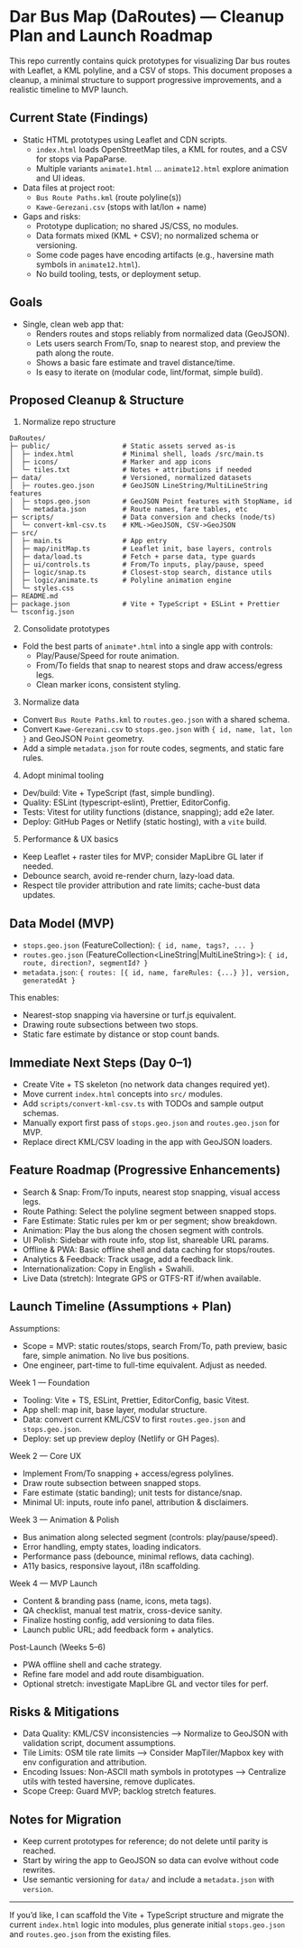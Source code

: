# Dar Bus Map (DaRoutes) — Cleanup Plan and Launch Roadmap

This repo currently contains quick prototypes for visualizing Dar bus routes with Leaflet, a KML polyline, and a CSV of stops. This document proposes a cleanup, a minimal structure to support progressive improvements, and a realistic timeline to MVP launch.

## Current State (Findings)

- Static HTML prototypes using Leaflet and CDN scripts.
  - `index.html` loads OpenStreetMap tiles, a KML for routes, and a CSV for stops via PapaParse.
  - Multiple variants `animate1.html` … `animate12.html` explore animation and UI ideas.
- Data files at project root:
  - `Bus Route Paths.kml` (route polyline(s))
  - `Kawe-Gerezani.csv` (stops with lat/lon + name)
- Gaps and risks:
  - Prototype duplication; no shared JS/CSS, no modules.
  - Data formats mixed (KML + CSV); no normalized schema or versioning.
  - Some code pages have encoding artifacts (e.g., haversine math symbols in `animate12.html`).
  - No build tooling, tests, or deployment setup.

## Goals

- Single, clean web app that:
  - Renders routes and stops reliably from normalized data (GeoJSON).
  - Lets users search From/To, snap to nearest stop, and preview the path along the route.
  - Shows a basic fare estimate and travel distance/time.
  - Is easy to iterate on (modular code, lint/format, simple build).

## Proposed Cleanup & Structure

1) Normalize repo structure

```
DaRoutes/
├─ public/                  # Static assets served as-is
│  ├─ index.html            # Minimal shell, loads /src/main.ts
│  ├─ icons/                # Marker and app icons
│  └─ tiles.txt             # Notes + attributions if needed
├─ data/                    # Versioned, normalized datasets
│  ├─ routes.geo.json       # GeoJSON LineString/MultiLineString features
│  ├─ stops.geo.json        # GeoJSON Point features with StopName, id
│  └─ metadata.json         # Route names, fare tables, etc
├─ scripts/                 # Data conversion and checks (node/ts)
│  └─ convert-kml-csv.ts    # KML->GeoJSON, CSV->GeoJSON
├─ src/
│  ├─ main.ts               # App entry
│  ├─ map/initMap.ts        # Leaflet init, base layers, controls
│  ├─ data/load.ts          # Fetch + parse data, type guards
│  ├─ ui/controls.ts        # From/To inputs, play/pause, speed
│  ├─ logic/snap.ts         # Closest-stop search, distance utils
│  ├─ logic/animate.ts      # Polyline animation engine
│  └─ styles.css
├─ README.md
├─ package.json             # Vite + TypeScript + ESLint + Prettier
└─ tsconfig.json
```

2) Consolidate prototypes
- Fold the best parts of `animate*.html` into a single app with controls:
  - Play/Pause/Speed for route animation.
  - From/To fields that snap to nearest stops and draw access/egress legs.
  - Clean marker icons, consistent styling.

3) Normalize data
- Convert `Bus Route Paths.kml` to `routes.geo.json` with a shared schema.
- Convert `Kawe-Gerezani.csv` to `stops.geo.json` with `{ id, name, lat, lon }` and GeoJSON `Point` geometry.
- Add a simple `metadata.json` for route codes, segments, and static fare rules.

4) Adopt minimal tooling
- Dev/build: Vite + TypeScript (fast, simple bundling).
- Quality: ESLint (typescript-eslint), Prettier, EditorConfig.
- Tests: Vitest for utility functions (distance, snapping); add e2e later.
- Deploy: GitHub Pages or Netlify (static hosting), with a `vite` build.

5) Performance & UX basics
- Keep Leaflet + raster tiles for MVP; consider MapLibre GL later if needed.
- Debounce search, avoid re-render churn, lazy-load data.
- Respect tile provider attribution and rate limits; cache-bust data updates.

## Data Model (MVP)

- `stops.geo.json` (FeatureCollection<Point>): `{ id, name, tags?, ... }`
- `routes.geo.json` (FeatureCollection<LineString|MultiLineString>): `{ id, route, direction?, segmentId? }`
- `metadata.json`: `{ routes: [{ id, name, fareRules: {...} }], version, generatedAt }`

This enables:
- Nearest-stop snapping via haversine or turf.js equivalent.
- Drawing route subsections between two stops.
- Static fare estimate by distance or stop count bands.

## Immediate Next Steps (Day 0–1)

- Create Vite + TS skeleton (no network data changes required yet).
- Move current `index.html` concepts into `src/` modules.
- Add `scripts/convert-kml-csv.ts` with TODOs and sample output schemas.
- Manually export first pass of `stops.geo.json` and `routes.geo.json` for MVP.
- Replace direct KML/CSV loading in the app with GeoJSON loaders.

## Feature Roadmap (Progressive Enhancements)

- Search & Snap: From/To inputs, nearest stop snapping, visual access legs.
- Route Pathing: Select the polyline segment between snapped stops.
- Fare Estimate: Static rules per km or per segment; show breakdown.
- Animation: Play the bus along the chosen segment with controls.
- UI Polish: Sidebar with route info, stop list, shareable URL params.
- Offline & PWA: Basic offline shell and data caching for stops/routes.
- Analytics & Feedback: Track usage, add a feedback link.
- Internationalization: Copy in English + Swahili.
- Live Data (stretch): Integrate GPS or GTFS-RT if/when available.

## Launch Timeline (Assumptions + Plan)

Assumptions:
- Scope = MVP: static routes/stops, search From/To, path preview, basic fare, simple animation. No live bus positions.
- One engineer, part-time to full-time equivalent. Adjust as needed.

Week 1 — Foundation
- Tooling: Vite + TS, ESLint, Prettier, EditorConfig, basic Vitest.
- App shell: map init, base layer, modular structure.
- Data: convert current KML/CSV to first `routes.geo.json` and `stops.geo.json`.
- Deploy: set up preview deploy (Netlify or GH Pages).

Week 2 — Core UX
- Implement From/To snapping + access/egress polylines.
- Draw route subsection between snapped stops.
- Fare estimate (static banding); unit tests for distance/snap.
- Minimal UI: inputs, route info panel, attribution & disclaimers.

Week 3 — Animation & Polish
- Bus animation along selected segment (controls: play/pause/speed).
- Error handling, empty states, loading indicators.
- Performance pass (debounce, minimal reflows, data caching).
- A11y basics, responsive layout, i18n scaffolding.

Week 4 — MVP Launch
- Content & branding pass (name, icons, meta tags).
- QA checklist, manual test matrix, cross-device sanity.
- Finalize hosting config, add versioning to data files.
- Launch public URL; add feedback form + analytics.

Post-Launch (Weeks 5–6)
- PWA offline shell and cache strategy.
- Refine fare model and add route disambiguation.
- Optional stretch: investigate MapLibre GL and vector tiles for perf.

## Risks & Mitigations

- Data Quality: KML/CSV inconsistencies —> Normalize to GeoJSON with validation script, document assumptions.
- Tile Limits: OSM tile rate limits —> Consider MapTiler/Mapbox key with env configuration and attribution.
- Encoding Issues: Non-ASCII math symbols in prototypes —> Centralize utils with tested haversine, remove duplicates.
- Scope Creep: Guard MVP; backlog stretch features.

## Notes for Migration

- Keep current prototypes for reference; do not delete until parity is reached.
- Start by wiring the app to GeoJSON so data can evolve without code rewrites.
- Use semantic versioning for `data/` and include a `metadata.json` with `version`.

---

If you’d like, I can scaffold the Vite + TypeScript structure and migrate the current `index.html` logic into modules, plus generate initial `stops.geo.json` and `routes.geo.json` from the existing files.

